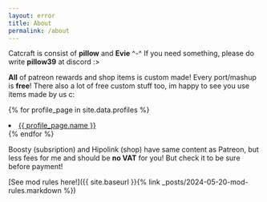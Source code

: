 ```yaml
---
layout: error
title: About
permalink: /about
---
```


Catcraft is consist of **pillow** and **Evie** ^-^ If you need something, please do write **pillow39** at discord :>

**All** of patreon rewards and shop items is custom made! Every port/mashup is **free**! There also a lot of free custom stuff too, im happy to see you use items made by us c:

{% for profile_page in site.data.profiles %}
<li><a href="{{ profile_page.link }}">{{ profile_page.name }}</a></li>
{% endfor %}
    
Boosty (subsription) and Hipolink (shop) have same content as Patreon, but less fees for me and should be **no VAT** for you! But check it to be sure before payment!

[See mod rules here!]({{ site.baseurl }}{% link _posts/2024-05-20-mod-rules.markdown %})

<style>
.error {
    text-align: unset;
}
</style>
